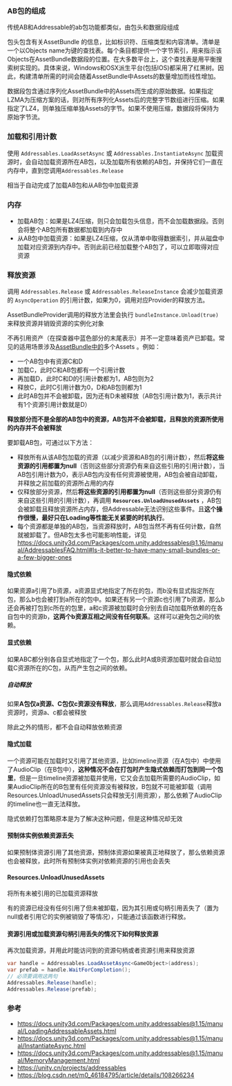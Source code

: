 ### AB包的组成

传统AB和Addressable的ab包功能都类似，由包头和数据段组成

包头包含有关AssetBundle 的信息，比如标识符、压缩类型和内容清单。清单是一个以Objects name为键的查找表。每个条目都提供一个字节索引，用来指示该Objects在AssetBundle数据段的位置。在大多数平台上，这个查找表是用平衡搜索树实现的。具体来说，Windows和OSX派生平台(包括IOS)都采用了红黑树。因此，构建清单所需的时间会随着AssetBundle中Assets的数量增加而线性增加。

数据段包含通过序列化AssetBundle中的Assets而生成的原始数据。如果指定LZMA为压缩方案的话，则对所有序列化Assets后的完整字节数组进行压缩。如果指定了LZ4，则单独压缩单独Assets的字节。如果不使用压缩，数据段将保持为原始字节流。

### 加载和引用计数

使用 ```Addressables.LoadAssetAsync``` 或 ```Addressables.InstantiateAsync``` 加载资源时，会自动加载资源所在AB包，以及加载所有依赖的AB包，并保持它们一直在内存中，直到您调用```Addressables.Release```

相当于自动完成了加载AB包和从AB包中加载资源

### 内存

-   加载AB包：如果是LZ4压缩，则只会加载包头信息，而不会加载数据段。否则会将整个AB包所有数据都加载到内存中
-   从AB包中加载资源：如果是LZ4压缩，仅从清单中取得数据索引，并从磁盘中加载对应资源到内存中。否则此前已经加载整个AB包了，可以立即取得对应资源

### 释放资源

调用 ```Addressables.Release``` 或 ```Addressables.ReleaseInstance``` 会减少加载资源的 ```AsyncOperation``` 的引用计数，如果为0，调用对应Provider的释放方法。

AssetBundleProvider调用的释放方法里会执行 ```bundleInstance.Unload(true)``` 来释放资源并销毁资源的实例化对象

不再引用资产（在探查器中蓝色部分的末尾表示）并不一定意味着资产已卸载。常见的适用场景涉及[AssetBundle中的](https://docs.unity3d.com/Manual/AssetBundlesIntro.html)多个Assets 。例如：

-   一个AB包中有资源C和D
-   加载C，此时C和AB包都有一个引用计数
-   再加载D，此时C和D的引用计数都为1，AB包则为2
-   释放C，此时C引用计数为0，D和AB包则都为1
-   此时AB包并不会被卸载，因为还有D未被释放（AB包引用计数为1，表示共计有1个资源引用计数就是D）

**释放部分而不是全部的AB包中的资源，AB包并不会被卸载，且释放的资源所使用的内存并不会被释放**

要卸载AB包，可通过以下方法：

-   释放所有从该AB包加载的资源（以减少资源和AB包的引用计数），然后**将这些资源的引用都置为null**（否则这些部分资源仍有来自这些引用的引用计数），当AB包引用计数为0，表示AB包内没有任何资源被使用，AB包会被自动卸载，并释放之前加载的资源所占用的内存
-   仅释放部分资源，然后**将这些资源的引用都置为null**（否则这些部分资源仍有来自这些引用的引用计数），再调用 **```Resources.UnloadUnusedAssets```** ，AB包会被卸载且释放资源所占内存，但Addressable无法识别这些事件。且**这个操作很慢，最好只在Loading等性能无关紧要的时机执行**。
-   每个资源都是单独的AB包，当资源释放时，AB包当然不再有任何计数，自然就被卸载了。但AB包太多也可能影响性能，详见 https://docs.unity3d.com/Packages/com.unity.addressables@1.16/manual/AddressablesFAQ.html#Is-it-better-to-have-many-small-bundles-or-a-few-bigger-ones

#### 隐式依赖

如果资源a引用了b资源，a资源显式地指定了所在的包，而b没有显式指定所在包，那么b也会被打到a所在的包中。如果还有另一个资源c也引用了b资源，那么b还会再被打包到c所在的包里，a和c资源被加载时会分别去自动加载所依赖的在各自包中的资源b，**这两个b资源互相之间没有任何联系**。这样可以避免包之间的依赖。

#### 显式依赖

如果ABC都分别各自显式地指定了一个包，那么此时A或B资源加载时就会自动加载C资源所在的C包，从而产生包之间的依赖。

##### 自动释放

如果**A包仅a资源、C包仅c资源没有释放**，那么调用```Addressables.Release```释放a资源时，资源a、c都会被释放

除此之外的情形，都不会自动释放依赖资源

#### 隐式加载

一个资源可能在加载时又引用了其他资源，比如timeline资源（在A包中）中使用了AudioClip（在B包中），**这种情况不会在打包时产生隐式依赖而打包到同一个包里**，但是一旦timeline资源被加载并使用，它又会去加载所需要的AudioClip，如果AudioClip所在的B包里有任何资源没有被释放，B包就不可能被卸载（调用Resources.UnloadUnusedAssets只会释放无引用资源），那么依赖了AudioClip的timeline也一直无法释放。

隐式依赖打包策略原本是为了解决这种问题，但是这种情况却无效

#### 预制体实例依赖资源丢失

如果预制体资源引用了其他资源，预制体资源如果被真正地释放了，那么依赖资源也会被释放，此时所有预制体实例对依赖资源的引用也会丢失

#### Resources.UnloadUnusedAssets

将所有未被引用的已加载资源释放

有的资源已经没有任何引用了但未被卸载，因为其引用或句柄引用丢失了（置为null或者引用它的实例被销毁了等情况），只能通过该函数进行释放。

#### 资源引用或加载资源句柄引用丢失的情况下如何释放资源

再次加载资源，并用此时能访问到的资源句柄或者资源引用来释放资源

```csharp
var handle = Addressables.LoadAssetAsync<GameObject>(address);
var prefab = handle.WaitForCompletion();
// 必须要调用这两句
Addressables.Release(handle);
Addressables.Release(prefab);
```

### 参考

-   https://docs.unity3d.com/Packages/com.unity.addressables@1.15/manual/LoadingAddressableAssets.html
-   https://docs.unity3d.com/Packages/com.unity.addressables@1.15/manual/InstantiateAsync.html
-   https://docs.unity3d.com/Packages/com.unity.addressables@1.15/manual/MemoryManagement.html
-   https://unity.cn/projects/addressables
-   https://blog.csdn.net/m0_46184795/article/details/108266234